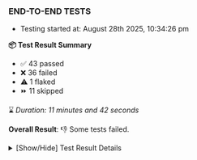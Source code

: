 ### END-TO-END TESTS

- Testing started at: August 28th 2025, 10:34:26 pm

**📦 Test Result Summary**

- ✅ 43 passed
- ❌ 36 failed
- ⚠️ 1 flaked
- ⏩ 11 skipped

⌛ _Duration: 11 minutes and 42 seconds_

**Overall Result**: 👎 Some tests failed.



<details>
    <summary>[Show/Hide] Test Result Details</summary>
    <div markdown="1">

| Test | Browser | Test Case | Tags | Result |
| :---: | :---: | :--- | :---: | :---: |
| 1 | chromium-meshery-provider | Add a cluster connection by uploading kubeconfig file |  | ❌ |
| 2 | chromium-meshery-provider | Transition to disconnected state and then back to connected state |  | ➖ |
| 3 | chromium-meshery-provider | Transition to ignored state and then back to connected state |  | ➖ |
| 4 | chromium-meshery-provider | Transition to not found state and then back to connected state |  | ➖ |
| 5 | chromium-meshery-provider | Delete Kubernetes cluster connections |  | ➖ |
| 6 | chromium-local-provider | Verify that UI components are displayed |  | ⚠️ |
| 7 | chromium-local-provider | Transition to disconnected state and then back to connected state |  | ❌ |
| 8 | chromium-local-provider | Transition to ignored state and then back to connected state |  | ➖ |
| 9 | chromium-local-provider | Transition to not found state and then back to connected state |  | ➖ |
| 10 | chromium-local-provider | Delete Kubernetes cluster connections |  | ➖ |
| 11 | chromium-local-provider | Verify Kanvas Snapshot using data-testid |  | ❌ |
| 12 | chromium-local-provider | Verify Performance Analysis Details |  | ❌ |
| 13 | chromium-local-provider | Verify Kanvas Details |  | ❌ |
| 14 | chromium-local-provider | renders design page UI |  | ❌ |
| 15 | chromium-local-provider | Verify Meshery Docker Extension Details |  | ❌ |
| 16 | chromium-local-provider | displays published design card correctly |  | ❌ |
| 17 | chromium-local-provider | Verify Meshery Design Embed Details |  | ❌ |
| 18 | chromium-local-provider | displays public design card correctly |  | ❌ |
| 19 | chromium-local-provider | Verify Meshery Catalog Section Details |  | ❌ |
| 20 | chromium-local-provider | should edit design in Design Configurator |  | ❌ |
| 21 | chromium-local-provider | imports design via File |  | ❌ |
| 22 | chromium-local-provider | Verify Meshery Adapter for Istio Section |  | ❌ |
| 23 | chromium-local-provider | Test if Left Navigation Panel is displayed |  | ❌ |
| 24 | chromium-local-provider | imports design via URL |  | ❌ |
| 25 | chromium-meshery-provider | Compare test of a performance profile with load generator fortio |  | ❌ |
| 26 | chromium-local-provider | Logout from current user session |  | ❌ |
| 27 | chromium-local-provider | Test if Notification button is displayed |  | ❌ |
| 28 | chromium-local-provider | deletes a published design from the list |  | ❌ |
| 29 | chromium-meshery-provider | Delete a performance profile with load generator fortio |  | ❌ |
| 30 | chromium-local-provider | Create a Model |  | ❌ |
| 31 | chromium-local-provider | Search a Model and Export it |  | ➖ |
| 32 | chromium-local-provider | Import a Model via File Import |  | ➖ |
| 33 | chromium-local-provider | Import a Model via Url Import |  | ➖ |
| 34 | chromium-local-provider | Import a Model via CSV Import |  | ➖ |
| 35 | chromium-local-provider | Test if Profile button is displayed |  | ❌ |
| 36 | chromium-local-provider | deploys a published design to a connected cluster |  | ❌ |
| 37 | chromium-local-provider | Common UI elements |  | ❌ |
| 38 | chromium-local-provider | Add performance profile with load generator fortio |  | ❌ |
| 39 | chromium-local-provider | Aggregation Charts are displayed |  | ❌ |
| 40 | chromium-local-provider | Toggle &quot;Send Anonymous Usage Statistics&quot; |  | ❌ |
| 41 | chromium-local-provider | View detailed result of a performance profile (Graph Visualiser) with load generator fortio |  | ❌ |
| 42 | chromium-local-provider | Toggle &quot;Send Anonymous Performance Results&quot; |  | ❌ |
| 43 | chromium-local-provider | Edit the configuration of a performance profile with load generator fortio and service mesh None |  | ❌ |
| 44 | chromium-local-provider | Compare test of a performance profile with load generator fortio |  | ❌ |
| 45 | chromium-local-provider | Delete a performance profile with load generator fortio |  | ❌ |
| 46 | chromium-local-provider | All settings tabs |  | ❌ |
| 47 | chromium-local-provider | Action buttons on adapters tab |  | ❌ |
| 48 | chromium-local-provider | Grafana elements on metrics tab |  | ❌ |

</div>
</details>


<!-- To see the full report, please visit our CI/CD pipeline with reporter. -->